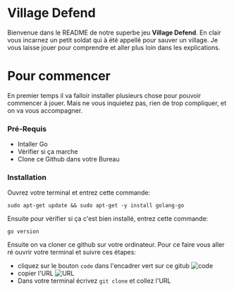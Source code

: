 # Village Defend 
Bienvenue dans le README de notre superbe jeu **Village Defend**. En clair vous incarnez un petit soldat qui à été appellé pour sauver un village. Je vous laisse jouer pour comprendre et aller plus loin dans les explications. 

# Pour commencer
En premier temps il va falloir installer plusieurs chose pour pouvoir commencer à jouer. Mais ne vous inquietez pas, rien de trop compliquer, et on va vous accompagner. 

### Pré-Requis
* Intaller Go
* Vérifier si ça marche
* Clone ce Github dans votre Bureau

### Installation
Ouvrez votre terminal et entrez cette commande:

`sudo apt-get update && sudo apt-get -y install golang-go`

Ensuite pour vérifier si ça c'est bien installé, entrez cette commande: 

`go version`

Ensuite on va cloner ce github sur votre ordinateur. Pour ce faire vous aller ré ouvrir votre terminal et suivre ces étapes: 

* cliquez sur le bouton `code` dans l'encadrer vert sur ce gitub
![code](https://docs.github.com/assets/cb-13128/images/help/repository/code-button.png)
* copier l'URL
![URL](https://docs.github.com/assets/cb-60499/images/help/repository/https-url-clone-cli.png)
* Dans votre terminal écrivez `git clone` et collez l'URL

